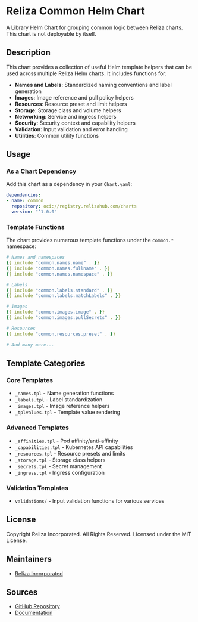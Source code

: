 # Reliza Common Helm Chart

A Library Helm Chart for grouping common logic between Reliza charts. This chart is not deployable by itself.

## Description

This chart provides a collection of useful Helm template helpers that can be used across multiple Reliza Helm charts. It includes functions for:

- **Names and Labels**: Standardized naming conventions and label generation
- **Images**: Image reference and pull policy helpers  
- **Resources**: Resource preset and limit helpers
- **Storage**: Storage class and volume helpers
- **Networking**: Service and ingress helpers
- **Security**: Security context and capability helpers
- **Validation**: Input validation and error handling
- **Utilities**: Common utility functions

## Usage

### As a Chart Dependency

Add this chart as a dependency in your `Chart.yaml`:

```yaml
dependencies:
- name: common
  repository: oci://registry.relizahub.com/charts
  version: "^1.0.0"
```

### Template Functions

The chart provides numerous template functions under the `common.*` namespace:

```yaml
# Names and namespaces
{{ include "common.names.name" . }}
{{ include "common.names.fullname" . }}
{{ include "common.names.namespace" . }}

# Labels
{{ include "common.labels.standard" . }}
{{ include "common.labels.matchLabels" . }}

# Images
{{ include "common.images.image" . }}
{{ include "common.images.pullSecrets" . }}

# Resources
{{ include "common.resources.preset" . }}

# And many more...
```

## Template Categories

### Core Templates
- `_names.tpl` - Name generation functions
- `_labels.tpl` - Label standardization
- `_images.tpl` - Image reference helpers
- `_tplvalues.tpl` - Template value rendering

### Advanced Templates  
- `_affinities.tpl` - Pod affinity/anti-affinity
- `_capabilities.tpl` - Kubernetes API capabilities
- `_resources.tpl` - Resource presets and limits
- `_storage.tpl` - Storage class helpers
- `_secrets.tpl` - Secret management
- `_ingress.tpl` - Ingress configuration

### Validation Templates
- `validations/` - Input validation functions for various services

## License

Copyright Reliza Incorporated. All Rights Reserved.
Licensed under the MIT License.

## Maintainers

- [Reliza Incorporated](https://github.com/relizaio)

## Sources

- [GitHub Repository](https://github.com/relizaio/helm-charts)
- [Documentation](https://github.com/relizaio/dockerfile-collection/tree/main/helm-charts)
